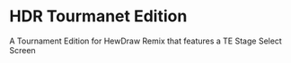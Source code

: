 # HDR Tourmanet Edition
 A Tournament Edition for HewDraw Remix that features a TE Stage Select Screen 
